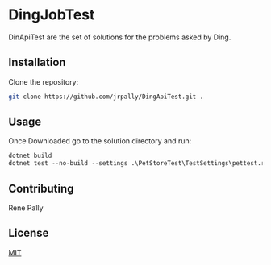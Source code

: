 # DingJobTest

DinApiTest are the set of solutions for the problems asked by Ding.

## Installation

Clone the repository: 

```bash
git clone https://github.com/jrpally/DingApiTest.git .
```

## Usage
Once Downloaded go to the solution directory and run:

```python
dotnet build
dotnet test --no-build --settings .\PetStoreTest\TestSettings\pettest.runsettings
```

## Contributing
Rene Pally

## License
[MIT](https://choosealicense.com/licenses/mit/)
